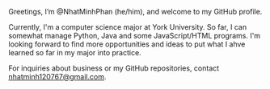 Greetings, I’m @NhatMinhPhan (he/him), and welcome to my GitHub profile.

Currently, I'm a computer science major at York University. So far, I can somewhat manage Python, Java and some JavaScript/HTML programs.
I'm looking forward to find more opportunities and ideas to put what I ahve learned so far in my major into practice.

For inquiries about business or my GitHub repositories, contact nhatminh120767@gmail.com.

<!---
NhatMinhPhan/NhatMinhPhan is a ✨ special ✨ repository because its `README.md` (this file) appears on your GitHub profile.
You can click the Preview link to take a look at your changes.
--->
